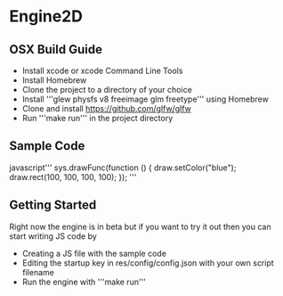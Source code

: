 Engine2D
========

OSX Build Guide
-------------------
- Install xcode or xcode Command Line Tools
- Install Homebrew
- Clone the project to a directory of your choice
- Install '''glew physfs v8 freeimage glm freetype''' using Homebrew
- Clone and install https://github.com/glfw/glfw
- Run '''make run''' in the project directory

Sample Code
-------------------
javascript'''
sys.drawFunc(function () {
	draw.setColor("blue");
	draw.rect(100, 100, 100, 100);
});
'''

Getting Started
-------------------
Right now the engine is in beta but if you want to try it out then you can start writing JS code by
- Creating a JS file with the sample code
- Editing the startup key in res/config/config.json with your own script filename
- Run the engine with '''make run'''